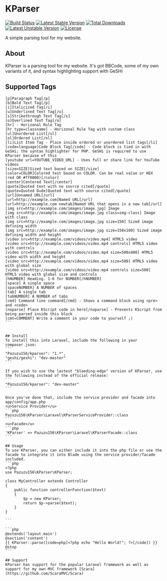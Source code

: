 # KParser
[![Build Status](https://travis-ci.org/pazuzu156/KParser.svg?branch=master)](https://travis-ci.org/pazuzu156/KParser)
[![Latest Stable Version](https://poser.pugx.org/pazuzu156/kparser/v/stable)](https://packagist.org/packages/pazuzu156/kparser)
[![Total Downloads](https://poser.pugx.org/pazuzu156/kparser/downloads)](https://packagist.org/packages/pazuzu156/kparser)
[![Latest Unstable Version](https://poser.pugx.org/pazuzu156/kparser/v/unstable)](https://packagist.org/packages/pazuzu156/kparser)
[![License](https://poser.pugx.org/pazuzu156/kparser/license)](https://packagist.org/packages/pazuzu156/kparser)

A simple parsing tool for my website.

## About
KParser is a parsing tool for my website. It's got BBCode, some of my own variants of it, and syntax highlighting support with GeSHi

## Supported Tags
````
[p]Paragraph Tag[/p]  
[b]Bold Text Tag[/p]  
[i]Italicized Tag[/i]  
[u]Underlined Text Tag[/u]  
[s]Strikethrough Text Tag[/s]  
[o]Overlined Text Tag[/o]  
[hr] - Horizonal Rule Tag  
[hr type=classname] - Horizonal Rule Tag with custom class  
[ul]Unordered List[/ul]  
[ol]Ordered List[/ol]  
[li]List Item Tag - Place inside ordered or unordered list tags[/li]  
[code=language]Code Block Tag[/code] - Code block is tied in with GeSHi; the syntax highlighter for PHP. GeSHi is required to use KParser because of this  
[youtube url=YOUTUBE_VIDEO_URL] - Uses full or share link for YouTube videos  
[size=SIZE]Sized text based on SIZE[/size]
[color=COLOR]Colored text based on COLOR. Can be real value or HEX (red OR #ff0000)[/color]
[center]Centered Text[/center]
[quote]Quoted text with no source cited[/quote]
[quote=Quoted Dude]Quoted text with source cited[/quote]
[url]Unnamed URL[/url]
[url=http://example.com]Named URL[/url]
[url=http://example.com newtab]Named URL that opens in a new tab[/url]
[img src=http://example.com/images/image.jpg] Image
[img src=http://example.com/images/image.jpg class=img-class] Image with class
[img src=http://example.com/images/image.jpg size=150] Sized image defining width
[img src=http://example.com/images/image.jpg size=150x100] Sized image defining width and height
[video src=http://example.com/videos/video.mp4] HTML5 video
[video src=http://example.com/videos/video.mp4 controls] HTML5 video with controls
[video src=http://example.com/videos/video.mp4 size=500x400] HTML5 video with width and height
[video src=http://example.com/videos/video.mp4 size=500] HTML5 video with global size
[video src=http://example.com/videos/video.mp4 controls size=500] HTML5 video with global size and controls
[hNUMBER] Heading. 1-6 for NUMBER[/hNUMBER]
[space] A single space
[spaceNUMBER] A NUMBER of spaces
[tab] A single tab
[tabNUMBER] A NUMBER of tabs
[cmd] Command line command[/cmd] - Shows a command block using <pre> and <code>
[noparse] Place KScript code in here[/noparse] - Prevents KScript from being parsed inside this block 
[cmt=COMMENT] Write a comment in your code to yourself ;)  
```


## Install
To install this into Laravel, include the following in your composer.json:  
```
"Pazuzu156/kparser": "1.*",
"geshi/geshi": "dev-master"
```

If you wish to use the lastest "bleeding-edge" version of KParser, use the following instead of the official release:  
```
"Pazuzu156/kparser": "dev-master"
```

Once you've done that, include the service provider and facade into app/config/app.php  
<u>Service Provider</u>  
```php
Pazuzu156\KParser\Laravel\KParserServiceProvider::class
```
<u>Facade</u>
```php
'KParser' => Pazuzu156\KParser\Laravel\KParserFacade::class
```

## Usage
To use KParser, you can either include it into the php file or use the facade to integrate it into Blade using the service provider/facade included.
```php
<?php
use Pazuzu156\KParser\KParser;

class MyController extends Controller
{
    public function controllerFunction($text)
    {
    	$p = new KParser;
        return $p->parse($text);
    }
}

```

```php
@extends('layout.main')
@section('content')
{{ KParser::parse([code=php]<?php echo "Hello World!"; ?>[/code]) }}
@stop
```

## Support
KParser has support for the popular Laravel framework as well as support for my own MVC framework [Scara](https://github.com/ScaraMVC/Scara)
